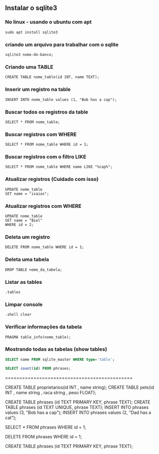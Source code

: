 ## Instalar o sqlite3

### No linux - usando o ubuntu com apt

```
sudo apt install sqlite3
```

### criando um arquivo para trabalhar com o sqlite
```
sqlite3 nome-do-banco;
```

### Criando uma TABLE
```
CREATE TABLE nome_table(id INT, name TEXT);
```

### Inserir um registro na table

```
INSERT INTO nome_table values (1, "Bob has a cap");
```

### Buscar todos os registros da table

```
SELECT * FROM nome_table;
```

### Buscar registros com WHERE

```
SELECT * FROM nome_table WHERE id = 1;
```

### Buscar registros com o filtro LIKE

```
SELECT * FROM nome_table WHERE name LIKE "%cap%";
```

### Atualizar registros (Cuidado com isso)

```
UPDATE nome_table
SET name = "isaias";
```
### Atualizar registros com WHERE

```
UPDATE nome_table
SET name = "Biel"
WHERE id = 2;
```

### Deleta um registro
```
DELETE FROM nome_table WHERE id = 1;
```

### Deleta uma tabela
```
DROP TABLE nome_da_tabela;
```

### Listar as tables
```
.tables
```
### Limpar console
```
.shell clear
```

### Verificar informações da tabela
```
PRAGMA table_info(nome_table);
```

### Mostrando todas as tabelas (show tables)
```sql
SELECT name FROM sqlite_master WHERE type='table';

SELECT count(id) FROM phrases;
```
=============================================

CREATE TABLE proprietarios(id INT , name string); 
CREATE TABLE pets(id INT , name string , raca string , peso FLOAT);


CREATE TABLE  phrases         (id TEXT PRIMARY KEY, phrase TEXT);
CREATE TABLE  phrases         (id TEXT UNIQUE, phrase TEXT);
INSERT INTO   phrases values  (3, "Bob has a cap");
INSERT INTO   phrases values  (2, "Dad has a cat");

SELECT * FROM phrases WHERE id = 1;

DELETE FROM phrases WHERE id = 1;

CREATE TABLE  phrases         (id TEXT PRIMARY KEY, phrase TEXT);

